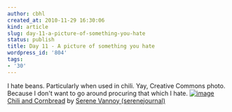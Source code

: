 ```yaml
---
author: cbhl
created_at: 2010-11-29 16:30:06
kind: article
slug: day-11-a-picture-of-something-you-hate
status: publish
title: Day 11 - A picture of something you hate
wordpress_id: '804'
tags:
- '30'
---
```


I hate beans. Particularly when used in chili. Yay, Creative Commons
photo. Because I don't want to go around procuring that which I hate.
[![image](http://images.azuresky.ca/blog/wp-content/uploads/2010/11/flickr_cc-by_serenejournal_2077797188_e842c02c28_z.jpg "Chili and Cornbread by Serene Vannoy (serenejournal)")](http://images.azuresky.ca/blog/wp-content/uploads/2010/11/flickr_cc-by_serenejournal_2077797188_e842c02c28_z.jpg)
[Chili and
Cornbread](http://www.flickr.com/photos/serenejournal/2077797188/) by
[Serene Vannoy
(serenejournal)](http://www.flickr.com/photos/serenejournal/)
